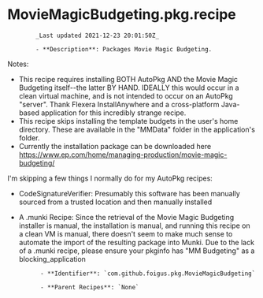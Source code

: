 # MovieMagicBudgeting.pkg.recipe

            _Last updated 2021-12-23 20:01:50Z_

            - **Description**: Packages Movie Magic Budgeting.

Notes:
- This recipe requires installing BOTH AutoPkg AND the Movie Magic Budgeting itself--the latter BY HAND.  IDEALLY this would occur in a clean virtual machine, and is not intended to occur on an AutoPkg "server".  Thank Flexera InstallAnywhere and a cross-platform Java-based application for this incredibly strange recipe.
- This recipe skips installing the template budgets in the user's home directory.  These are available in the "MMData" folder in the application's folder.
- Currently the installation package can be downloaded here https://www.ep.com/home/managing-production/movie-magic-budgeting/

I'm skipping a few things I normally do for my AutoPkg recipes:
- CodeSignatureVerifier: Presumably this software has been manually sourced from a trusted location and then manually installed
- A .munki Recipe: Since the retrieval of the Movie Magic Budgeting installer is manual, the installation is manual, and running this recipe on a clean VM is manual, there doesn't seem to make much sense to automate the import of the resulting package into Munki.  Due to the lack of a .munki recipe, please ensure your pkginfo has "MM Budgeting" as a blocking_application

            - **Identifier**: `com.github.foigus.pkg.MovieMagicBudgeting`

            - **Parent Recipes**: `None`
